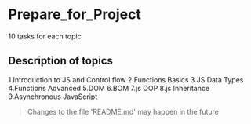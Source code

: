 # Prepare_for_Project
10 tasks for each topic
## Description of topics
1.Introduction to JS and Control flow
2.Functions Basics
3.JS Data Types
4.Functions Advanced
5.DOM
6.BOM
7.js OOP
8.js Inheritance
9.Asynchronous JavaScript
> Changes to the file 'README.md' may happen in the future
